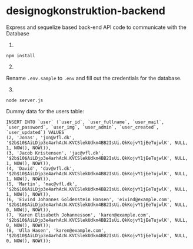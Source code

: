 # designogkonstruktion-backend
Express and sequelize based back-end API code to communicate with the Database


1.
```
npm install
```

2.
Rename `.env.sample` to `.env` and fill out the credentials for the database.

3.
```
node server.js
```


Dummy data for the users table:
```
INSERT INTO `user` (`user_id`, `user_fullname`, `user_mail`, `user_password`, `user_img`, `user_admin`, `user_created`, `user_updated`) VALUES
(2, 'Jonas', 'jon@vfl.dk', '$2b$10$AiLDjp3e4arhAcN.KVCSlekUdkm4BB2IsUi.QkKojvY1jEeTujwlK', NULL, 1, NOW(), NOW()),
(3, 'Jacob Kristensen', 'jac@vfl.dk', '$2b$10$AiLDjp3e4arhAcN.KVCSlekUdkm4BB2IsUi.QkKojvY1jEeTujwlK', NULL, 1, NOW(), NOW()),
(4, 'David', 'dav@vfl.dk', '$2b$10$AiLDjp3e4arhAcN.KVCSlekUdkm4BB2IsUi.QkKojvY1jEeTujwlK', NULL, 1, NOW(), NOW()),
(5, 'Martin', 'mac@vfl.dk', '$2b$10$AiLDjp3e4arhAcN.KVCSlekUdkm4BB2IsUi.QkKojvY1jEeTujwlK', NULL, 1, NOW(), NOW()),
(6, 'Eivind Johannes Goldenstein Hansen', 'eivind@example.com', '$2b$10$AiLDjp3e4arhAcN.KVCSlekUdkm4BB2IsUi.QkKojvY1jEeTujwlK', NULL, 0, NOW(), NOW()),
(7, 'Karen Elisabeth Johannesson', 'karen@example.com', '$2b$10$AiLDjp3e4arhAcN.KVCSlekUdkm4BB2IsUi.QkKojvY1jEeTujwlK', NULL, 0, NOW(), NOW());
(8, 'Ulla Hasen', 'karen@example.com', '$2b$10$AiLDjp3e4arhAcN.KVCSlekUdkm4BB2IsUi.QkKojvY1jEeTujwlK', NULL, 0, NOW(), NOW());
```
